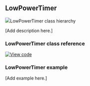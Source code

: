 ## LowPowerTimer

<span class="images">![](https://os-doc-builder.test.mbed.com/docs/development/mbed-os-api-doxy/classmbed_1_1_low_power_timer.png)<span>LowPowerTimer class hierarchy</span></span>

[Add description here.]

### LowPowerTimer class reference

[![View code](https://www.mbed.com/embed/?type=library)](http://os-doc-builder.test.mbed.com/docs/development/mbed-os-api-doxy/classmbed_1_1_low_power_timer.html)

### LowPowerTimer example

[Add example here.]
